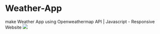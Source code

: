 # Weather-App
make Weather App using Openweathermap API | Javascript - Responsive Website
![](images/you-picture.png)
